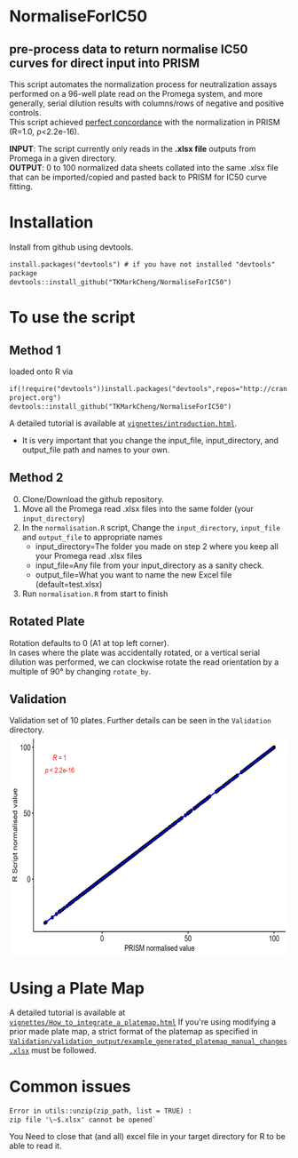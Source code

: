 # NormaliseForIC50
## pre-process data to return normalise IC50 curves for direct input into PRISM

This script automates the normalization process for neutralization assays performed on a 96-well plate read on the Promega system, and more generally, serial dilution results with columns/rows of negative and positive controls. <br />
This script achieved [perfect concordance](https://github.com/TKMarkCheng/NormaliseForIC50/edit/main/README.md#validation) with the normalization in PRISM (R=1.0, ρ<2.2e-16).

**INPUT**: The script currently only reads in the **.xlsx file** outputs from Promega in a given directory. <br />
**OUTPUT**: 0 to 100 normalized data sheets collated into the same .xlsx file that can be imported/copied and pasted back to PRISM for IC50 curve fitting.

# Installation
Install from github using devtools.

```
install.packages("devtools") # if you have not installed "devtools" package
devtools::install_github("TKMarkCheng/NormaliseForIC50")
```

# To use the script
## Method 1
loaded onto R via
```
if(!require("devtools"))install.packages("devtools",repos="http://cran.us.r-project.org")
devtools::install_github("TKMarkCheng/NormaliseForIC50")
```
A detailed tutorial is available at [`vignettes/introduction.html`](articles/introduction.html).
- It is very important that you change the input_file, input_directory, and output_file path and names to your own.

## Method 2
0. Clone/Download the github repository.
1. Move all the Promega read .xlsx files into the same folder (your `input_directory`)
2. In the `normalisation.R` script, Change the `input_directory`, `input_file` and `output_file` to appropriate names
    + input_directory=The folder you made on step 2 where you keep all your Promega read .xlsx files
    + input_file=Any file from your input_directory as a sanity check.
    + output_file=What you want to name the new Excel file (default=test.xlsx)
3. Run `normalisation.R` from start to finish

## Rotated Plate
Rotation defaults to 0 (A1 at top left corner). <br />
In cases where the plate was accidentally rotated, or a vertical serial dilution was performed, we can clockwise rotate the read orientation by a multiple of 90° by changing `rotate_by`.

## Validation
Validation set of 10 plates. Further details can be seen in the `Validation` directory. <br />
<img src="man/figures/validation_correlation_plot.png" align="center" height="400" style = "float:center;height:400px;"/>

# Using a Plate Map
A detailed tutorial is available at [`vignettes/How_to_integrate_a_platemap.html`](articles/How_to_integrate_a_platemap.html)
If you're using modifying a prior made plate map, a strict format of the platemap as specified in [`Validation/validation_output/example_generated_platemap_manual_changes.xlsx`](https://github.com/TKMarkCheng/NormaliseForIC50/blob/main/Validation/validation_output/example_generated_platemap_manual_changes.xlsx) must be followed.

# Common issues
```
Error in utils::unzip(zip_path, list = TRUE) :
zip file '\~$.xlsx' cannot be opened`
```
You Need to close that (and all) excel file in your target directory for R to be able to read it.